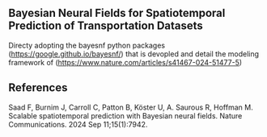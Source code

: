 ## Bayesian Neural Fields for Spatiotemporal Prediction of Transportation Datasets 
Directy adopting the bayesnf python packages (https://google.github.io/bayesnf/) that is devopled and detail the modeling framework of (https://www.nature.com/articles/s41467-024-51477-5)

## References 
Saad F, Burnim J, Carroll C, Patton B, Köster U, A. Saurous R, Hoffman M. Scalable spatiotemporal prediction with Bayesian neural fields. Nature Communications. 2024 Sep 11;15(1):7942.

